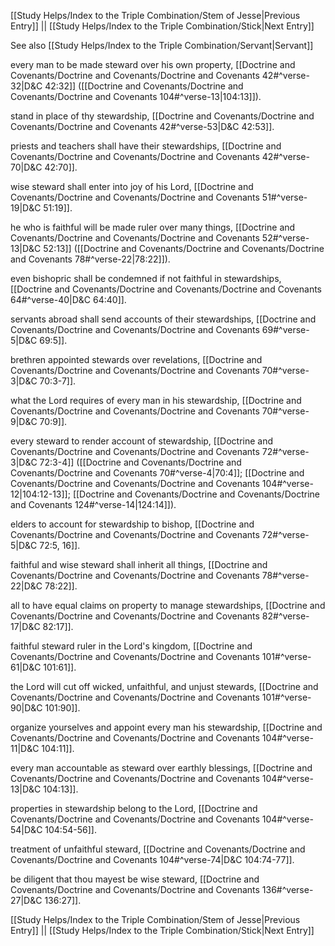 [[Study Helps/Index to the Triple Combination/Stem of Jesse|Previous Entry]]  ||  [[Study Helps/Index to the Triple Combination/Stick|Next Entry]]

 See also [[Study Helps/Index to the Triple Combination/Servant|Servant]]

 every man to be made steward over his own property, [[Doctrine and Covenants/Doctrine and Covenants/Doctrine and Covenants 42#^verse-32|D&C 42:32]] ([[Doctrine and Covenants/Doctrine and Covenants/Doctrine and Covenants 104#^verse-13|104:13]]).

 stand in place of thy stewardship, [[Doctrine and Covenants/Doctrine and Covenants/Doctrine and Covenants 42#^verse-53|D&C 42:53]].

 priests and teachers shall have their stewardships, [[Doctrine and Covenants/Doctrine and Covenants/Doctrine and Covenants 42#^verse-70|D&C 42:70]].

 wise steward shall enter into joy of his Lord, [[Doctrine and Covenants/Doctrine and Covenants/Doctrine and Covenants 51#^verse-19|D&C 51:19]].

 he who is faithful will be made ruler over many things, [[Doctrine and Covenants/Doctrine and Covenants/Doctrine and Covenants 52#^verse-13|D&C 52:13]] ([[Doctrine and Covenants/Doctrine and Covenants/Doctrine and Covenants 78#^verse-22|78:22]]).

 even bishopric shall be condemned if not faithful in stewardships, [[Doctrine and Covenants/Doctrine and Covenants/Doctrine and Covenants 64#^verse-40|D&C 64:40]].

 servants abroad shall send accounts of their stewardships, [[Doctrine and Covenants/Doctrine and Covenants/Doctrine and Covenants 69#^verse-5|D&C 69:5]].

 brethren appointed stewards over revelations, [[Doctrine and Covenants/Doctrine and Covenants/Doctrine and Covenants 70#^verse-3|D&C 70:3-7]].

 what the Lord requires of every man in his stewardship, [[Doctrine and Covenants/Doctrine and Covenants/Doctrine and Covenants 70#^verse-9|D&C 70:9]].

 every steward to render account of stewardship, [[Doctrine and Covenants/Doctrine and Covenants/Doctrine and Covenants 72#^verse-3|D&C 72:3-4]] ([[Doctrine and Covenants/Doctrine and Covenants/Doctrine and Covenants 70#^verse-4|70:4]]; [[Doctrine and Covenants/Doctrine and Covenants/Doctrine and Covenants 104#^verse-12|104:12-13]]; [[Doctrine and Covenants/Doctrine and Covenants/Doctrine and Covenants 124#^verse-14|124:14]]).

 elders to account for stewardship to bishop, [[Doctrine and Covenants/Doctrine and Covenants/Doctrine and Covenants 72#^verse-5|D&C 72:5, 16]].

 faithful and wise steward shall inherit all things, [[Doctrine and Covenants/Doctrine and Covenants/Doctrine and Covenants 78#^verse-22|D&C 78:22]].

 all to have equal claims on property to manage stewardships, [[Doctrine and Covenants/Doctrine and Covenants/Doctrine and Covenants 82#^verse-17|D&C 82:17]].

 faithful steward ruler in the Lord's kingdom, [[Doctrine and Covenants/Doctrine and Covenants/Doctrine and Covenants 101#^verse-61|D&C 101:61]].

 the Lord will cut off wicked, unfaithful, and unjust stewards, [[Doctrine and Covenants/Doctrine and Covenants/Doctrine and Covenants 101#^verse-90|D&C 101:90]].

 organize yourselves and appoint every man his stewardship, [[Doctrine and Covenants/Doctrine and Covenants/Doctrine and Covenants 104#^verse-11|D&C 104:11]].

 every man accountable as steward over earthly blessings, [[Doctrine and Covenants/Doctrine and Covenants/Doctrine and Covenants 104#^verse-13|D&C 104:13]].

 properties in stewardship belong to the Lord, [[Doctrine and Covenants/Doctrine and Covenants/Doctrine and Covenants 104#^verse-54|D&C 104:54-56]].

 treatment of unfaithful steward, [[Doctrine and Covenants/Doctrine and Covenants/Doctrine and Covenants 104#^verse-74|D&C 104:74-77]].

 be diligent that thou mayest be wise steward, [[Doctrine and Covenants/Doctrine and Covenants/Doctrine and Covenants 136#^verse-27|D&C 136:27]].

[[Study Helps/Index to the Triple Combination/Stem of Jesse|Previous Entry]]  ||  [[Study Helps/Index to the Triple Combination/Stick|Next Entry]]